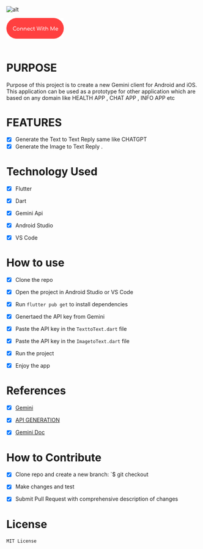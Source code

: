 ![alt](rect5.png)


<a href="https://gemini.com">
    <img src="connect.png" alt="Gemini Logo" width="150"/>
</a>
<br></br>

# PURPOSE
Purpose of this project is to create a new Gemini client for Android and iOS. 
This application can be used as a prototype for other application which are based on any domain like HEALTH APP , CHAT APP , INFO APP etc 

# FEATURES
- [x] Generate the Text to Text Reply same like CHATGPT
- [x] Generate the Image to Text Reply .

# Technology Used
- [x] Flutter
- [x] Dart
- [x] Gemini Api 
- [x] Android Studio
- [x] VS Code


# How to use

- [x] Clone the repo
- [x] Open the project in Android Studio or VS Code
- [x] Run `flutter pub get` to install dependencies
- [x] Genertaed the API key from Gemini
- [x] Paste the API key in the `TexttoText.dart` file
- [x] Paste the API key in the `ImagetoText.dart` file
- [x] Run the project
- [x] Enjoy the app


# References

- [x] [Gemini](https://deepmind.google/technologies/gemini/#introduction)
- [x] [API GENERATION](https://ai.google.dev/)
- [x] [Gemini Doc](https://ai.google.dev/tutorials/android_quickstart)



# How to Contribute
- [x] Clone repo and create a new branch: `$ git checkout
- [x] Make changes and test
- [x] Submit Pull Request with comprehensive description of changes


# License
```
MIT License
```
